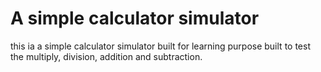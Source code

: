 # A simple calculator simulator 

this ia a simple calculator simulator built for learning purpose 
built to test the multiply, division, addition and subtraction. 

